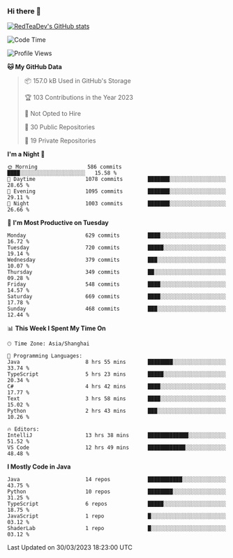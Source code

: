 ### Hi there 👋

<!--
**RedTeaDev/RedTeaDev** is a ✨ _special_ ✨ repository because its `README.md` (this file) appears on your GitHub profile.

Here are some ideas to get you started:

- 🔭 I’m currently working on ...
- 🌱 I’m currently learning ...
- 👯 I’m looking to collaborate on ...
- 🤔 I’m looking for help with ...
- 💬 Ask me about ...
- 📫 How to reach me: ...
- 😄 Pronouns: ...
- ⚡ Fun fact: ...
-->

<!--
[![wakatime](https://wakatime.com/badge/user/6b101ed0-04c0-4490-9283-eb61f2efff96.svg)](https://wakatime.com/@6b101ed0-04c0-4490-9283-eb61f2efff96)
!-->

[![RedTeaDev's GitHub stats](https://github-readme-stats.vercel.app/api?username=RedTeaDev)](https://github.com/anuraghazra/github-readme-stats)
<!--
[![willianrod's wakatime stats](https://github-readme-stats.vercel.app/api/wakatime?username=RedTeaDev)](https://github.com/anuraghazra/github-readme-stats)
!-->
<!--START_SECTION:waka-->
![Code Time](http://img.shields.io/badge/Code%20Time-1%2C305%20hrs%2057%20mins-blue)

![Profile Views](http://img.shields.io/badge/Profile%20Views-0-blue)

**🐱 My GitHub Data** 

> 📦 157.0 kB Used in GitHub's Storage 
 > 
> 🏆 103 Contributions in the Year 2023
 > 
> 🚫 Not Opted to Hire
 > 
> 📜 30 Public Repositories 
 > 
> 🔑 19 Private Repositories 
 > 
**I'm a Night 🦉** 

```text
🌞 Morning                586 commits         ████░░░░░░░░░░░░░░░░░░░░░   15.58 % 
🌆 Daytime                1078 commits        ███████░░░░░░░░░░░░░░░░░░   28.65 % 
🌃 Evening                1095 commits        ███████░░░░░░░░░░░░░░░░░░   29.11 % 
🌙 Night                  1003 commits        ███████░░░░░░░░░░░░░░░░░░   26.66 % 
```
📅 **I'm Most Productive on Tuesday** 

```text
Monday                   629 commits         ████░░░░░░░░░░░░░░░░░░░░░   16.72 % 
Tuesday                  720 commits         █████░░░░░░░░░░░░░░░░░░░░   19.14 % 
Wednesday                379 commits         ███░░░░░░░░░░░░░░░░░░░░░░   10.07 % 
Thursday                 349 commits         ██░░░░░░░░░░░░░░░░░░░░░░░   09.28 % 
Friday                   548 commits         ████░░░░░░░░░░░░░░░░░░░░░   14.57 % 
Saturday                 669 commits         ████░░░░░░░░░░░░░░░░░░░░░   17.78 % 
Sunday                   468 commits         ███░░░░░░░░░░░░░░░░░░░░░░   12.44 % 
```


📊 **This Week I Spent My Time On** 

```text
🕑︎ Time Zone: Asia/Shanghai

💬 Programming Languages: 
Java                     8 hrs 55 mins       ████████░░░░░░░░░░░░░░░░░   33.74 % 
TypeScript               5 hrs 23 mins       █████░░░░░░░░░░░░░░░░░░░░   20.34 % 
C#                       4 hrs 42 mins       ████░░░░░░░░░░░░░░░░░░░░░   17.77 % 
Text                     3 hrs 58 mins       ████░░░░░░░░░░░░░░░░░░░░░   15.02 % 
Python                   2 hrs 43 mins       ███░░░░░░░░░░░░░░░░░░░░░░   10.26 % 

🔥 Editors: 
IntelliJ                 13 hrs 38 mins      █████████████░░░░░░░░░░░░   51.52 % 
VS Code                  12 hrs 49 mins      ████████████░░░░░░░░░░░░░   48.48 % 
```

**I Mostly Code in Java** 

```text
Java                     14 repos            ███████████░░░░░░░░░░░░░░   43.75 % 
Python                   10 repos            ████████░░░░░░░░░░░░░░░░░   31.25 % 
TypeScript               6 repos             █████░░░░░░░░░░░░░░░░░░░░   18.75 % 
JavaScript               1 repo              █░░░░░░░░░░░░░░░░░░░░░░░░   03.12 % 
ShaderLab                1 repo              █░░░░░░░░░░░░░░░░░░░░░░░░   03.12 % 
```




 Last Updated on 30/03/2023 18:23:00 UTC
<!--END_SECTION:waka-->


